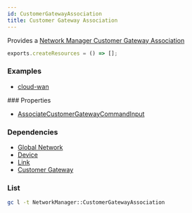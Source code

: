 ```yaml
---
id: CustomerGatewayAssociation
title: Customer Gateway Association
---
```


Provides a [Network Manager Customer Gateway Association](https://us-west-2.console.aws.amazon.com/networkmanager/home#/networks)

```js
exports.createResources = () => [];
```

### Examples

- [cloud-wan](https://github.com/grucloud/grucloud/blob/main/examples/aws/NetworkManager/cloud-wan)

### Properties

- [AssociateCustomerGatewayCommandInput](https://docs.aws.amazon.com/AWSJavaScriptSDK/v3/latest/clients/client-networkmanager/interfaces/associatecustomergatewaycommandinput.html)

### Dependencies

- [Global Network](./GlobalNetwork.md)
- [Device](./Device.md)
- [Link](./Link.md)
- [Customer Gateway](../EC2/CustomerGateway.md)

### List

```sh
gc l -t NetworkManager::CustomerGatewayAssociation
```

```txt

```
